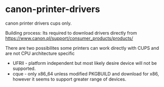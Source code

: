 # canon-printer-drivers
canon printer drivers cups only.

Building process:
Its required to download drivers directly from https://www.canon.pl/support/consumer_products/products/

There are two possibilites some printers can work directly with CUPS and are not CPU architecture specific
* UFRII - platform independent but most likely desire device will not be supported.
* cque - only x86_64 unless modified PKGBUILD and download for x86, however it seems to support greater range of devices.
